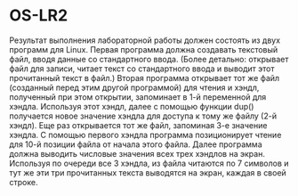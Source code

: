 # OS-LR2
Результат выполнения лабораторной работы должен состоять из
двух программ для Linux. Первая программа должна создавать текстовый файл,
вводя данные со стандартного ввода. (Более детально: открывает файл для записи, читает текст со стандартного ввода и выводит этот прочитанный текст в
файл.) Вторая программа открывает тот же файл (созданный перед этим другой
программой) для чтения и хэндл, полученный при этом открытии, запоминает в 1-й переменной для хэндла. Используя этот хэндл, далее с помощью функции
dup() получается новое значение хэндла для доступа к тому же файлу (2-й
хэндл). Еще раз открывается тот же файл, запоминая 3-е значение хэндла. С помощью первого хэндла программа позиционирует чтение для 10-й позиции
файла от начала этого файла. Далее программа должна выводить числовые значения всех трех хэндлов на экран. Используя по очереди все 3 хэндла, из файла
читаются по 7 символов и тут же эти три прочитанных текста выводятся на
экран, каждая в своей строке. 
